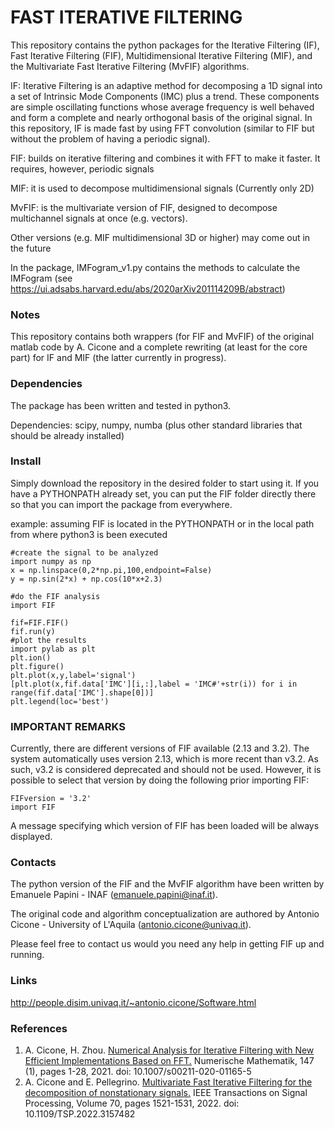 # FAST ITERATIVE FILTERING


This repository contains the python packages for the Iterative Filtering (IF), Fast Iterative Filtering (FIF), Multidimensional Iterative Filtering (MIF), and the Multivariate Fast Iterative Filtering (MvFIF) algorithms.

IF: Iterative Filtering is an adaptive method for decomposing a 1D signal into a set of Intrinsic Mode Components (IMC) plus a trend. These components are simple oscillating functions whose average frequency is well behaved and form a complete and nearly orthogonal basis of the original signal. In this repository, IF is made fast by using FFT convolution (similar to FIF but without the problem of having a periodic signal).

FIF: builds on iterative filtering and combines it with FFT to make it faster. It requires, however, periodic signals

MIF: it is used to decompose multidimensional signals (Currently only 2D)

MvFIF: is the multivariate version of FIF, designed to decompose multichannel signals at once (e.g. vectors).

Other versions (e.g. MIF multidimensional 3D or higher) may come out in the future

In the package, IMFogram_v1.py contains the methods to calculate the IMFogram (see https://ui.adsabs.harvard.edu/abs/2020arXiv201114209B/abstract)

### Notes ###
This repository contains both wrappers (for FIF and MvFIF) of the original matlab code by A. Cicone and a complete rewriting (at least for the core part) for IF and MIF (the latter currently in progress).


### Dependencies ###
The package has been written and tested in python3.

Dependencies: scipy, numpy, numba (plus other standard libraries that should be already installed)

### Install ###

Simply download the repository in the desired folder to start using it.
If you have a PYTHONPATH already set, you can put the FIF folder directly there so that you can import the package from everywhere.

example: assuming FIF is located in the PYTHONPATH or in the local path from where python3 is been executed 

```
#create the signal to be analyzed
import numpy as np
x = np.linspace(0,2*np.pi,100,endpoint=False)
y = np.sin(2*x) + np.cos(10*x+2.3)
        
#do the FIF analysis
import FIF
    
fif=FIF.FIF()
fif.run(y)
#plot the results
import pylab as plt
plt.ion()
plt.figure()
plt.plot(x,y,label='signal')
[plt.plot(x,fif.data['IMC'][i,:],label = 'IMC#'+str(i)) for i in range(fif.data['IMC'].shape[0])]
plt.legend(loc='best')

```

### IMPORTANT REMARKS ###

Currently, there are different versions of FIF available (2.13 and 3.2). The system automatically uses version 2.13, which is more recent than v3.2. As such, v3.2 is considered deprecated and should not be used. However, it is possible to select that version by doing the following prior importing FIF:

```
FIFversion = '3.2'
import FIF
```

A message specifying which version of FIF has been loaded will be always displayed.


### Contacts ###

The python version of the FIF and the MvFIF algorithm have been written by Emanuele Papini - INAF (emanuele.papini@inaf.it).

The original code and algorithm conceptualization are authored by Antonio Cicone - University of L'Aquila (antonio.cicone@univaq.it).

Please feel free to contact us would you need any help in getting FIF up and running.

### Links ###
 http://people.disim.univaq.it/~antonio.cicone/Software.html

### References ###
1) A. Cicone, H. Zhou. [Numerical Analysis for Iterative Filtering with New Efficient Implementations Based on FFT.](https://arxiv.org/abs/1802.01359) Numerische Mathematik, 147 (1), pages 1-28, 2021. doi: 10.1007/s00211-020-01165-5
2) A. Cicone and E. Pellegrino. [Multivariate Fast Iterative Filtering for the decomposition of nonstationary signals.](https://arxiv.org/abs/1902.04860) IEEE Transactions on Signal Processing, Volume 70, pages 1521-1531, 2022. doi: 10.1109/TSP.2022.3157482

